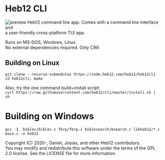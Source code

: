 # Heb12 CLI
![preview](https://heb12.com/assets/terminal.png)
Heb12 command line app. Comes with a command line interface and  
a user-friendly cross-platform TUI app.  

Runs on MS-DOS, Windows, Linux.  
No external dependencies required. Only C99.  

## Building on Linux
```
git clone --recurse-submodules https://code.heb12.com/heb12/heb12cli  
cd heb12cli; make
```

Also, try the one command build+install script:  
`curl https://raw.githubusercontent.com/heb12/cli/master/install.sh | sh`  

# Building on Windows
```
gcc -I. biblec/biblec.c fbrp/fbrp.c biblesearch/bsearch.c libheb12/*.c main.c -o heb12
```

Copyright (C) 2020-, Daniel, Josias, and other Heb12 contributors.  
You may modify and redistribute this software under the terms of the GPL 2.0 license. See the LICENSE file for more information.  

